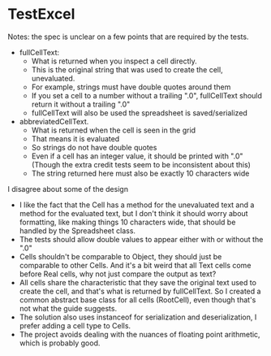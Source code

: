# TestExcel

Notes: the spec is unclear on a few points that are required by the tests.

 - fullCellText:
   - What is returned when you inspect a cell directly.
   - This is the original string that was used to create the cell,
     unevaluated.
   - For example, strings must have double quotes around them
   - If you set a cell to a number without a trailing ".0",
     fullCellText should return it without a trailing ".0"
   - fullCellText will also be used the spreadsheet is saved/serialized
 - abbreviatedCellText.
   - What is returned when the cell is seen in the grid
   - That means it is evaluated
   - So strings do not have double quotes
   - Even if a cell has an integer value, it should be printed with ".0"
     (Though the extra credit tests seem to be inconsistent about this)
   - The string returned here must also be exactly 10 characters wide

I disagree about some of the design
 - I like the fact that the Cell has a method for the unevaluated text and
   a method for the evaluated text, but I don't think it should worry about
   formatting, like making things 10 characters wide, that should be handled
   by the Spreadsheet class.
 - The tests should allow double values to appear either with or without the
   ".0"
 - Cells shouldn't be comparable to Object, they should just be comparable
   to other Cells.  And it's a bit weird that all Text cells come before
   Real cells, why not just compare the output as text?
 - All cells share the characteristic that they save the original text used
   to create the cell, and that's what is returned by fullCellText.  So I
   created a common abstract base class for all cells (RootCell), even though
   that's not what the guide suggests.
 - The solution also uses instanceof for serialization and deserialization,
   I prefer adding a cell type to Cells.  
 - The project avoids dealing with the nuances of floating point arithmetic,
   which is probably good.

